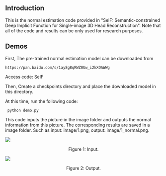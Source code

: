 ## Introduction
  This is the normal estimation code provided in "SeIF: Semantic-constrained Deep Implicit Function for Single-image 3D Head Reconstruction". 
   Note that all of the code and results can be only used for research purposes.

## Demos
  First, The pre-trained normal estimation model can be downloaded from
  ```
https://pan.baidu.com/s/1ay8g8qRWZ0Uw_i2kXOAWWg
```
  Access code: SeIF
  
  Then, Create a checkpoints directory and place the downloaded model in this directory.

  At this time, run the following code:
```
 python demo.py
```
  
  This code inputs the picture in the image folder and outputs the normal information from this picture. The corresponding results are saved in a image folder. Such as input: image/1.png, output: image/1_normal.png.

  ![]([https://github.com/starVisionTeam/SeIF/blob/master/lib/data/1-more.png](https://github.com/starVisionTeam/SeIF/blob/master/demo/2.png))
<p align="center">Figure 1: Input.</p>

 ![]([https://github.com/starVisionTeam/SeIF/blob/master/lib/data/1-more.png](https://github.com/starVisionTeam/SeIF/blob/master/demo/2_normal.png))
<p align="center">Figure 2: Output.</p>
